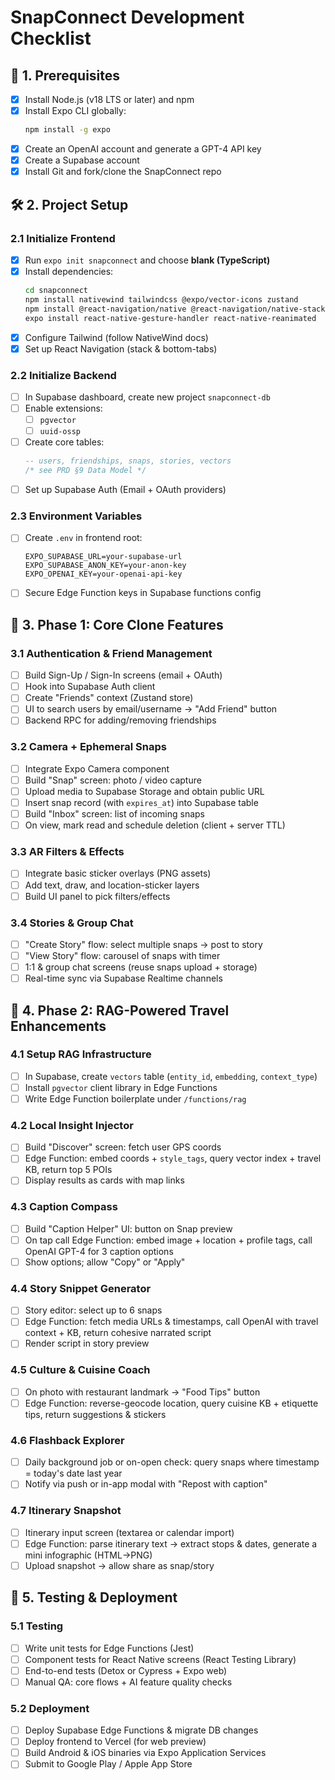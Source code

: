 # SnapConnect Development Checklist

## 🚀 1. Prerequisites
- [x] Install Node.js (v18 LTS or later) and npm
- [x] Install Expo CLI globally:
  ```bash
  npm install -g expo
  ```
- [x] Create an OpenAI account and generate a GPT-4 API key
- [x] Create a Supabase account
- [x] Install Git and fork/clone the SnapConnect repo

## 🛠️ 2. Project Setup

### 2.1 Initialize Frontend
- [x] Run `expo init snapconnect` and choose **blank (TypeScript)**
- [x] Install dependencies:
  ```bash
  cd snapconnect
  npm install nativewind tailwindcss @expo/vector-icons zustand
  npm install @react-navigation/native @react-navigation/native-stack
  expo install react-native-gesture-handler react-native-reanimated
  ```
- [x] Configure Tailwind (follow NativeWind docs)
- [x] Set up React Navigation (stack & bottom-tabs)

### 2.2 Initialize Backend
- [ ] In Supabase dashboard, create new project `snapconnect-db`
- [ ] Enable extensions:
  - [ ] `pgvector`
  - [ ] `uuid-ossp`
- [ ] Create core tables:
  ```sql
  -- users, friendships, snaps, stories, vectors
  /* see PRD §9 Data Model */
  ```
- [ ] Set up Supabase Auth (Email + OAuth providers)

### 2.3 Environment Variables
- [ ] Create `.env` in frontend root:
  ```env
  EXPO_SUPABASE_URL=your-supabase-url
  EXPO_SUPABASE_ANON_KEY=your-anon-key
  EXPO_OPENAI_KEY=your-openai-api-key
  ```
- [ ] Secure Edge Function keys in Supabase functions config

## 🔐 3. Phase 1: Core Clone Features

### 3.1 Authentication & Friend Management
- [ ] Build Sign-Up / Sign-In screens (email + OAuth)
- [ ] Hook into Supabase Auth client
- [ ] Create "Friends" context (Zustand store)
- [ ] UI to search users by email/username → "Add Friend" button
- [ ] Backend RPC for adding/removing friendships

### 3.2 Camera + Ephemeral Snaps
- [ ] Integrate Expo Camera component
- [ ] Build "Snap" screen: photo / video capture
- [ ] Upload media to Supabase Storage and obtain public URL
- [ ] Insert snap record (with `expires_at`) into Supabase table
- [ ] Build "Inbox" screen: list of incoming snaps
- [ ] On view, mark read and schedule deletion (client + server TTL)

### 3.3 AR Filters & Effects
- [ ] Integrate basic sticker overlays (PNG assets)
- [ ] Add text, draw, and location-sticker layers
- [ ] Build UI panel to pick filters/effects

### 3.4 Stories & Group Chat
- [ ] "Create Story" flow: select multiple snaps → post to story
- [ ] "View Story" flow: carousel of snaps with timer
- [ ] 1:1 & group chat screens (reuse snaps upload + storage)
- [ ] Real-time sync via Supabase Realtime channels

## 🤖 4. Phase 2: RAG-Powered Travel Enhancements

### 4.1 Setup RAG Infrastructure
- [ ] In Supabase, create `vectors` table (`entity_id`, `embedding`, `context_type`)
- [ ] Install `pgvector` client library in Edge Functions
- [ ] Write Edge Function boilerplate under `/functions/rag`

### 4.2 Local Insight Injector
- [ ] Build "Discover" screen: fetch user GPS coords
- [ ] Edge Function: embed coords + `style_tags`, query vector index + travel KB, return top 5 POIs
- [ ] Display results as cards with map links

### 4.3 Caption Compass
- [ ] Build "Caption Helper" UI: button on Snap preview
- [ ] On tap call Edge Function: embed image + location + profile tags, call OpenAI GPT-4 for 3 caption options
- [ ] Show options; allow "Copy" or "Apply"

### 4.4 Story Snippet Generator
- [ ] Story editor: select up to 6 snaps
- [ ] Edge Function: fetch media URLs & timestamps, call OpenAI with travel context + KB, return cohesive narrated script
- [ ] Render script in story preview

### 4.5 Culture & Cuisine Coach
- [ ] On photo with restaurant landmark → "Food Tips" button
- [ ] Edge Function: reverse-geocode location, query cuisine KB + etiquette tips, return suggestions & stickers

### 4.6 Flashback Explorer
- [ ] Daily background job or on-open check: query snaps where timestamp = today's date last year
- [ ] Notify via push or in-app modal with "Repost with caption"

### 4.7 Itinerary Snapshot
- [ ] Itinerary input screen (textarea or calendar import)
- [ ] Edge Function: parse itinerary text → extract stops & dates, generate a mini infographic (HTML→PNG)
- [ ] Upload snapshot → allow share as snap/story

## 🔧 5. Testing & Deployment

### 5.1 Testing
- [ ] Write unit tests for Edge Functions (Jest)
- [ ] Component tests for React Native screens (React Testing Library)
- [ ] End-to-end tests (Detox or Cypress + Expo web)
- [ ] Manual QA: core flows + AI feature quality checks

### 5.2 Deployment
- [ ] Deploy Supabase Edge Functions & migrate DB changes
- [ ] Deploy frontend to Vercel (for web preview)
- [ ] Build Android & iOS binaries via Expo Application Services
- [ ] Submit to Google Play / Apple App Store